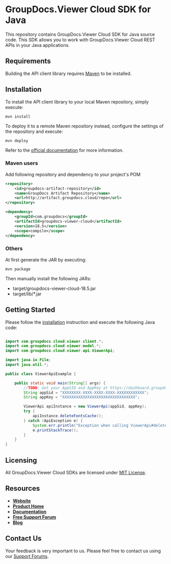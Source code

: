 # GroupDocs.Viewer Cloud SDK for Java
This repository contains GroupDocs.Viewer Cloud SDK for Java source code. This SDK allows you to work with GroupDocs.Viewer Cloud REST APIs in your Java applications.

## Requirements

Building the API client library requires [Maven](https://maven.apache.org/) to be installed.

## Installation

To install the API client library to your local Maven repository, simply execute:

```shell
mvn install
```

To deploy it to a remote Maven repository instead, configure the settings of the repository and execute:

```shell
mvn deploy
```

Refer to the [official documentation](https://maven.apache.org/plugins/maven-deploy-plugin/usage.html) for more information.

### Maven users

Add following repository and dependency to your project's POM

```xml
<repository>
    <id>groupdocs-artifact-repository</id>
    <name>GroupDocs Artifact Repository</name>
    <url>http://artifact.groupdocs.cloud/repo</url>
</repository>
```

```xml
<dependency>
    <groupId>com.groupdocs</groupId>
    <artifactId>groupdocs-viewer-cloud</artifactId>
    <version>18.5</version>
    <scope>compile</scope>
</dependency>
```

### Others

At first generate the JAR by executing:

    mvn package

Then manually install the following JARs:

* target/groupdocs-viewer-cloud-18.5.jar
* target/lib/*.jar

## Getting Started

Please follow the [installation](#installation) instruction and execute the following Java code:

```java

import com.groupdocs.cloud.viewer.client.*;
import com.groupdocs.cloud.viewer.model.*;
import com.groupdocs.cloud.viewer.api.ViewerApi;

import java.io.File;
import java.util.*;

public class ViewerApiExample {

    public static void main(String[] args) {
        //TODO: Get your AppSID and AppKey at https://dashboard.groupdocs.cloud (free registration is required).
        String appSid = "XXXXXXXX-XXXX-XXXX-XXXX-XXXXXXXXXXXX";
        String appKey = "XXXXXXXXXXXXXXXXXXXXXXXXXXXXXXXX";

        ViewerApi apiInstance = new ViewerApi(appSid, appKey);
        try {
            apiInstance.deleteFontsCache();
        } catch (ApiException e) {
            System.err.println("Exception when calling ViewerApi#deleteFontsCache");
            e.printStackTrace();
        }
    }
}

```

## Licensing
All GroupDocs.Viewer Cloud SDKs are licensed under [MIT License](LICENSE).

## Resources
+ [**Website**](https://www.groupdocs.cloud)
+ [**Product Home**](https://products.groupdocs.cloud/viewer/cloud)
+ [**Documentation**](https://docs.groupdocs.cloud/display/viewercloud/Home)
+ [**Free Support Forum**](https://forum.groupdocs.cloud/c/viewer)
+ [**Blog**](https://blog.groupdocs.cloud/category/groupdocs-viewer-cloud-product-family)

## Contact Us
Your feedback is very important to us. Please feel free to contact us using our [Support Forums](https://forum.groupdocs.cloud/c/viewer).
